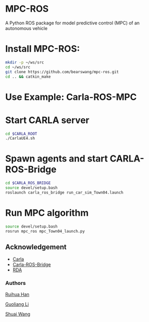 # MPC-ROS
A Python ROS package for model predictive control (MPC) of an autonomous vehicle

# Install MPC-ROS:

```bash
mkdir -p ~/ws/src
cd ~/ws/src
git clone https://github.com/bearswang/mpc-ros.git
cd .. && catkin_make
```

# Use Example: Carla-ROS-MPC

# Start CARLA server
```bash
cd $CARLA_ROOT
./CarlaUE4.sh
```

# Spawn agents and start CARLA-ROS-Bridge 
```bash
cd $CARLA_ROS_BRIDGE
source devel/setup.bash
roslaunch carla_ros_bridge run_car_sim_Town04.launch 
```

# Run MPC algorithm 
```bash
source devel/setup.bash
rosrun mpc_ros mpc_Town04_launch.py
```

## Acknowledgement

* [Carla](https://github.com/carla-simulator)
* [Carla-ROS-Bridge](https://github.com/carla-simulator/ros-bridge)
* [RDA](https://github.com/hanruihua/RDA_planner)

### Authors

[Ruihua Han](https://github.com/hanruihua)

[Guoliang Li](https://github.com/ReusLI1998)

[Shuai Wang](https://github.com/bearswang)


